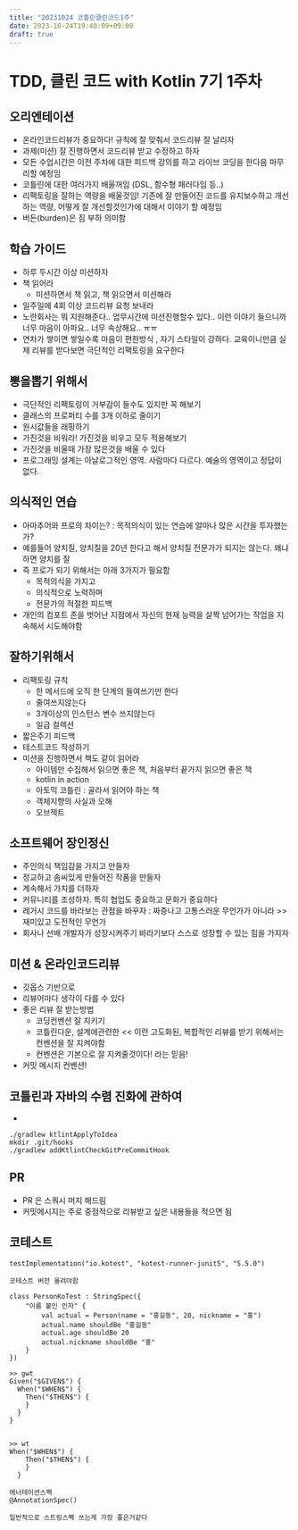```yaml
---
title: "20231024 코틀린클린코드1주"
date: 2023-10-24T19:40:09+09:00
draft: true
---
```


# TDD, 클린 코드 with Kotlin 7기 1주차

## 오리엔테이션

- 온라인코드리뷰가 중요하다! 규칙에 잘 맞춰서 코드리뷰 잘 날리자
- 과제(미션) 잘 진행하면서 코드리뷰 받고 수정하고 하자
- 모든 수업시간은 이전 주차에 대한 피드백 강의를 하고 라이브 코딩을 한다음 마무리할 예정임
- 코틀린에 대한 여러가지 배울꺼임 (DSL, 함수형 패러다임 등..)
- 리팩토링을 잘하는 역량을 배울것임! 기존에 잘 만들어진 코드를 유지보수하고 개선하는 역량, 어떻게 잘 개선할것인가에 대해서 이야기 할 예정임
- 버든(burden)은 짐 부하 의미함

## 학습 가이드

- 하루 두시간 이상 미션하자
- 책 읽어라
  - 미션하면서 책 읽고, 책 읽으면서 미션해라
- 일주일에 4회 이상 코드리뷰 요청 보내라
- 노란회사는 뭐 지원해준다.. 업무시간에 미션진행할수 있다.. 이런 이야기 들으니까 너무 마음이 아파요.. 너무 속상해요.. ㅠㅠ
- 연차가 쌓이면 쌓일수록 마음이 편한방식 , 자기 스타일이 강하다. 교육이니만큼 실제 리뷰를 받다보면 극단적인 리팩토링을 요구한다


## 뽕을뽑기 위해서
  - 극단적인 리팩토링이 거부감이 들수도 있지만 꼭 해보기
  - 클래스의 프로퍼티 수를 3개 이하로 줄이기
  - 원시값들을 래핑하기
  - 가진것을 비워라! 가진것을 비우고 모두 적용해보기
  - 가진것을 비울때 가장 많은것을 배울 수 있다
  - 프로그래밍 설계는 아날로그적인 영역. 사람마다 다르다. 예술의 영역이고 정답이 없다. 


## 의식적인 연습
- 아마추어와 프로의 차이는? : 목적의식이 있는 연습에 얼마나 많은 시간을 투자했는가? 
- 예를들어 양치질, 양치질을 20년 한다고 해서 양치질 전문가가 되지는 않는다. 왜냐하면 양치를 잘
- 즉 프로가 되기 위해서는 아래 3가지가 필요함
  - 목적의식을 가지고
  - 의식적으로 노력하며
  - 전문가의 적절한 피드백
- 개인의 컴포트 존을 벗어난 지점에서 자신의 현재 능력을 살짝 넘어가는 작업을 지속해서 시도해야함


## 잘하기위해서
- 리팩토링 규칙
  - 한 메서드에 오직 한 단계의 들여쓰기만 한다
  - 줄여쓰지않는다
  - 3개이상의 인스턴스 변수 쓰지않는다
  - 일급 컬렉션
- 짧은주기 피드백
- 테스트코드 작성하기
- 미션을 진행하면서 책도 같이 읽어라
  - 아이템만 수집해서 읽으면 좋은 책, 처음부터 끝가지 읽으면 좋은 책
  - kotlin in action 
  - 아토믹 코틀린 : 골라서 읽어야 하는 책
  - 객체지향의 사실과 오해
  - 오브젝트


## 소프트웨어 장인정신
- 주인의식 책임감을 가지고 만들자
- 정교하고 솜씨있게 만들어진 작품을 만들자
- 계속해서 가치를 더하자
- 커뮤니티를 조성하자. 특히 협업도 중요하고 문화가 중요하다
- 레거시 코드를 바라보는 관점을 바꾸자 : 짜증나고 고통스러운 무언가가 아니라 >> 재미있고 도전적인 무언가
- 회사나 선배 개발자가 성장시켜주기 바라기보다 스스로 성장할 수 있는 힘을 가지자


## 미션 & 온라인코드리뷰
- 깃옵스 기반으로 
- 리뷰어마다 생각이 다를 수 있다
- 좋은 리뷰 잘 받는방법
  - 코딩컨벤션 잘 지키기 
  - 코틀린다운, 설계에관련한 << 이런 고도화된, 복합적인 리뷰를 받기 위해서는 컨벤션을 잘 지켜야함
  - 컨벤션은 기본으로 잘 지켜줄것이다! 라는 믿음!
- 커밋 메시지 컨벤션!

## 코틀린과 자바의 수렴 진화에 관하여

- 

```
./gradlew ktlintApplyToIdea
mkdir .git/hooks
./gradlew addKtlintCheckGitPreCommitHook
```


## PR 
- PR 은 스쿼시 머지 해드림
- 커밋메시지는 주로 중점적으로 리뷰받고 싶은 내용들을 적으면 됨

## 코테스트

```
testImplementation("io.kotest", "kotest-runner-junit5", "5.5.0")

코테스트 버전 올려야함

class PersonKoTest : StringSpec({
    "이름 붙인 인자" {
        val actual = Person(name = "홍길동", 20, nickname = "홍")
        actual.name shouldBe "홍길동"
        actual.age shouldBe 20
        actual.nickname shouldBe "홍"
    }
})
```


```
>> gwt
Given("$GIVEN$") {
  When("$WHEN$") {
    Then("$THEN$") {
    }
  }
}


>> wt
When("$WHEN$") {
    Then("$THEN$") {
    }
  }

```


```
에너테이션스펙
@AnnotationSpec()

일반적으로 스트링스펙 쓰는게 가장 좋은거같다
```